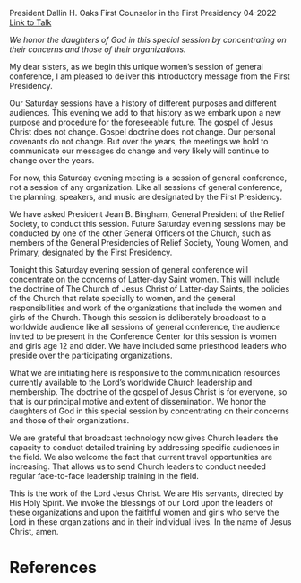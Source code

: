 President Dallin H. Oaks
First Counselor in the First Presidency
04-2022
[Link to Talk](https://www.churchofjesuschrist.org/study/general-conference/2022/04/31oaks?lang=eng)

_We honor the daughters of God in this special session by concentrating on their concerns and those of their organizations._

My dear sisters, as we begin this unique women’s session of general conference, I am pleased to deliver this introductory message from the First Presidency.

Our Saturday sessions have a history of different purposes and different audiences. This evening we add to that history as we embark upon a new purpose and procedure for the foreseeable future. The gospel of Jesus Christ does not change. Gospel doctrine does not change. Our personal covenants do not change. But over the years, the meetings we hold to communicate our messages do change and very likely will continue to change over the years.

For now, this Saturday evening meeting is a session of general conference, not a session of any organization. Like all sessions of general conference, the planning, speakers, and music are designated by the First Presidency.

We have asked President Jean B. Bingham, General President of the Relief Society, to conduct this session. Future Saturday evening sessions may be conducted by one of the other General Officers of the Church, such as members of the General Presidencies of Relief Society, Young Women, and Primary, designated by the First Presidency.

Tonight this Saturday evening session of general conference will concentrate on the concerns of Latter-day Saint women. This will include the doctrine of The Church of Jesus Christ of Latter-day Saints, the policies of the Church that relate specially to women, and the general responsibilities and work of the organizations that include the women and girls of the Church. Though this session is deliberately broadcast to a worldwide audience like all sessions of general conference, the audience invited to be present in the Conference Center for this session is women and girls age 12 and older. We have included some priesthood leaders who preside over the participating organizations.

What we are initiating here is responsive to the communication resources currently available to the Lord’s worldwide Church leadership and membership. The doctrine of the gospel of Jesus Christ is for everyone, so that is our principal motive and extent of dissemination. We honor the daughters of God in this special session by concentrating on their concerns and those of their organizations.

We are grateful that broadcast technology now gives Church leaders the capacity to conduct detailed training by addressing specific audiences in the field. We also welcome the fact that current travel opportunities are increasing. That allows us to send Church leaders to conduct needed regular face-to-face leadership training in the field.

This is the work of the Lord Jesus Christ. We are His servants, directed by His Holy Spirit. We invoke the blessings of our Lord upon the leaders of these organizations and upon the faithful women and girls who serve the Lord in these organizations and in their individual lives. In the name of Jesus Christ, amen.

# References
